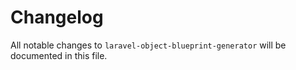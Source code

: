 # Changelog

All notable changes to `laravel-object-blueprint-generator` will be documented in this file.
